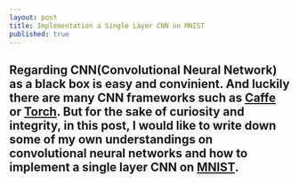 ```yaml
---
layout: post
title: Implementation a Single Layer CNN on MNIST
published: true
---
```


Regarding CNN(Convolutional Neural Network) as a black box is easy and convinient. And luckily there are many CNN frameworks such as [Caffe](http://caffe.berkeleyvision.org) or [Torch](http://torch.ch). But for the sake of curiosity and integrity, in this post, I would like to write down some of my own understandings on convolutional neural networks and how to implement a single layer CNN on [MNIST](https://en.wikipedia.org/wiki/MNIST_database).
----
